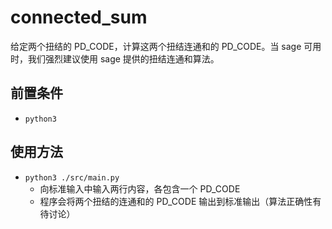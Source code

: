 # connected_sum
给定两个扭结的 PD_CODE，计算这两个扭结连通和的 PD_CODE。当 sage 可用时，我们强烈建议使用 sage 提供的扭结连通和算法。



## 前置条件

- `python3`



## 使用方法

- `python3 ./src/main.py`
  - 向标准输入中输入两行内容，各包含一个 PD_CODE
  - 程序会将两个扭结的连通和的 PD_CODE 输出到标准输出（算法正确性有待讨论）

